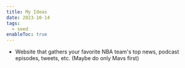```yaml
---
title: My Ideas
date: 2023-10-14
tags:
  - seed
enableToc: true
---
```


- Website that gathers your favorite NBA team's top news, podcast episodes, tweets, etc. (Maybe do only Mavs first)